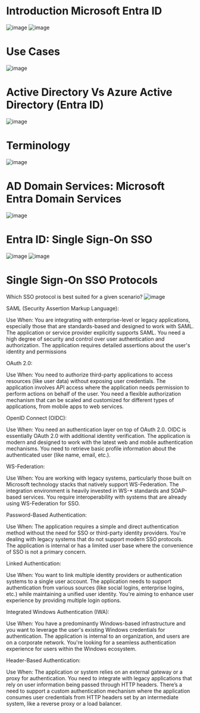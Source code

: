 # Introduction Microsoft Entra ID
![image](https://github.com/abdullahbannuwala/Microsoft-Azure-Fundamentals/assets/74914096/dc4bf450-ee59-4d61-95fe-8222eb690dae)
![image](https://github.com/abdullahbannuwala/Microsoft-Azure-Fundamentals/assets/74914096/fa17674e-65be-4ad7-bdda-574b45dce532)

# Use Cases
![image](https://github.com/abdullahbannuwala/Microsoft-Azure-Fundamentals/assets/74914096/99247f7e-bb6e-49d6-ba21-78a2e6ae019b)

# Active Directory Vs Azure Active Directory (Entra ID)
![image](https://github.com/abdullahbannuwala/Microsoft-Azure-Fundamentals/assets/74914096/6da0320f-2334-436b-9029-9071f5e6704a)

# Terminology
![image](https://github.com/abdullahbannuwala/Microsoft-Azure-Fundamentals/assets/74914096/782ad6c4-0d08-4f76-a3fa-64465273fe8d)

# AD Domain Services: Microsoft Entra Domain Services
![image](https://github.com/abdullahbannuwala/Microsoft-Azure-Fundamentals/assets/74914096/46a163cd-881d-4bb8-a402-2c251fa57898)

# Entra ID: Single Sign-On SSO
![image](https://github.com/abdullahbannuwala/Microsoft-Azure-Fundamentals/assets/74914096/a2f9e310-19c4-4da9-be9b-c278e86a0bf7)
![image](https://github.com/abdullahbannuwala/Microsoft-Azure-Fundamentals/assets/74914096/8bed0de0-1a8f-4ea9-b9a9-ab59c608855b)

# Single Sign-On SSO Protocols
Which SSO protocol is best suited for a given scenario?
![image](https://github.com/abdullahbannuwala/Microsoft-Azure-Fundamentals/assets/74914096/7f716f7c-ddb0-479d-98d9-a33c0be28f71)

SAML (Security Assertion Markup Language):

Use When:
You are integrating with enterprise-level or legacy applications, especially those that are standards-based and designed to work with SAML.
The application or service provider explicitly supports SAML.
You need a high degree of security and control over user authentication and authorization.
The application requires detailed assertions about the user's identity and permissions

OAuth 2.0:

Use When:
You need to authorize third-party applications to access resources (like user data) without exposing user credentials.
The application involves API access where the application needs permission to perform actions on behalf of the user.
You need a flexible authorization mechanism that can be scaled and customized for different types of applications, from mobile apps to web services.

OpenID Connect (OIDC):

Use When:
You need an authentication layer on top of OAuth 2.0. OIDC is essentially OAuth 2.0 with additional identity verification.
The application is modern and designed to work with the latest web and mobile authentication mechanisms.
You need to retrieve basic profile information about the authenticated user (like name, email, etc.).

WS-Federation:

Use When:
You are working with legacy systems, particularly those built on Microsoft technology stacks that natively support WS-Federation.
The integration environment is heavily invested in WS-* standards and SOAP-based services.
You require interoperability with systems that are already using WS-Federation for SSO.


Password-Based Authentication:

Use When:
The application requires a simple and direct authentication method without the need for SSO or third-party identity providers.
You're dealing with legacy systems that do not support modern SSO protocols.
The application is internal or has a limited user base where the convenience of SSO is not a primary concern.

Linked Authentication:

Use When:
You want to link multiple identity providers or authentication systems to a single user account.
The application needs to support authentication from various sources (like social logins, enterprise logins, etc.) while maintaining a unified user identity.
You're aiming to enhance user experience by providing multiple login options.


Integrated Windows Authentication (IWA):

Use When:
You have a predominantly Windows-based infrastructure and you want to leverage the user's existing Windows credentials for authentication.
The application is internal to an organization, and users are on a corporate network.
You're looking for a seamless authentication experience for users within the Windows ecosystem.


Header-Based Authentication:

Use When:
The application or system relies on an external gateway or a proxy for authentication.
You need to integrate with legacy applications that rely on user information being passed through HTTP headers.
There’s a need to support a custom authentication mechanism where the application consumes user credentials from HTTP headers set by an intermediate system, like a reverse proxy or a load balancer.
